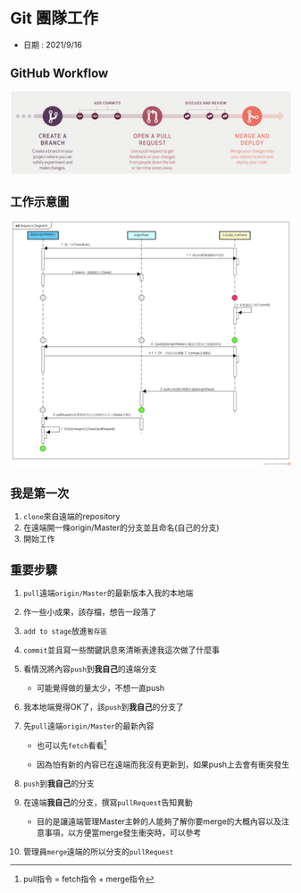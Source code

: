 # Git 團隊工作

- 日期 : 2021/9/16

## GitHub Workflow

![githubFlow](githubFlow.png)

## 工作示意圖

![Git團隊工作流程](Git團隊工作流程.png)

## 我是第一次

1. `clone`來自遠端的repository
2. 在遠端開一條origin/Master的分支並且命名(自己的分支)
3. 開始工作

## 重要步驟

1. `pull`遠端`origin/Master`的最新版本入我的本地端

2. 作一些小成果，該存檔，想告一段落了

3. `add to stage`放進`暫存區`

4. `commit`並且寫一些關鍵訊息來清晰表達我這次做了什麼事

5. 看情況將內容`push`到**我自己**的遠端分支

   - 可能覺得做的量太少，不想一直push

6. 我本地端覺得OK了，該`push`到**我自己**的分支了

7. 先`pull`遠端`origin/Master`的最新內容

   - 也可以先`fetch`看看[^註]

   - 因為怕有新的內容已在遠端而我沒有更新到，如果push上去會有衝突發生

8. `push`到**我自己**的分支

9. 在遠端**我自己**的分支，撰寫`pullRequest`告知異動

   - 目的是讓遠端管理Master主幹的人能夠了解你要merge的大概內容以及注意事項，以方便當merge發生衝突時，可以參考

10. 管理員`merge`遠端的所以分支的`pullRequest`



[^註]: pull指令 = fetch指令 + merge指令

